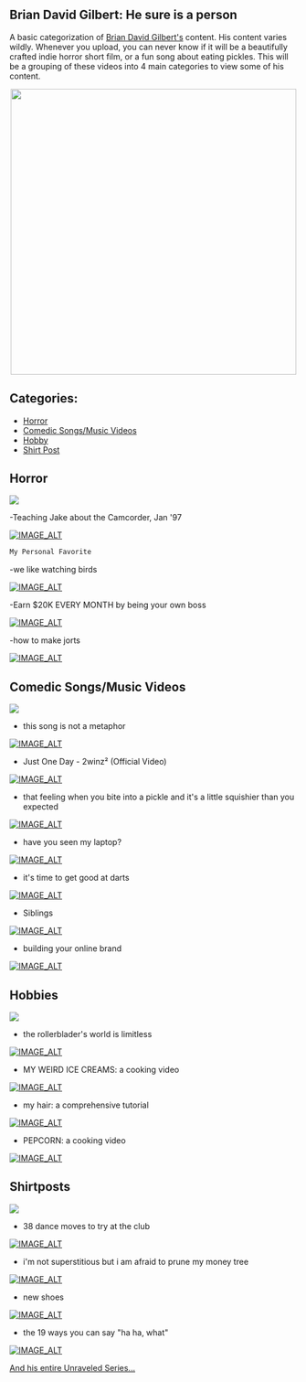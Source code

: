 ## Brian David Gilbert: He sure is a person

A basic categorization of [Brian David Gilbert's](https://www.youtube.com/channel/UCakAg8hC_RFJm4RI3DlD7SA) content. His content varies wildly. Whenever you upload, you can never know if it will be a beautifully crafted indie horror short film, or a fun song about eating pickles. This will be a grouping of these videos into 4 main categories to view some of his content. 

<p align="center">
  <img id="img1" src="https://cdn.discordapp.com/attachments/692424734918443119/893411131572494396/unknown.png" width="500" height="500">
</p>

## Categories:
- [Horror](#lloyd)
- [Comedic Songs/Music Videos](#mv)
- [Hobby](#hobby)
- [Shirt Post](#shirtpost)

## <a name="lloyd">Horror</a>

<img id="img1" src="https://static.thenounproject.com/png/60737-200.png">

-Teaching Jake about the Camcorder, Jan '97

[![IMAGE_ALT](https://img.youtube.com/vi/RXZy8BbMz_U/0.jpg)](https://www.youtube.com/watch?v=RXZy8BbMz_U)

```markdown
My Personal Favorite
```
-we like watching birds

[![IMAGE_ALT](https://img.youtube.com/vi/ml7bK1jg69I/0.jpg)](https://www.youtube.com/watch?v=ml7bK1jg69I)

-Earn $20K EVERY MONTH by being your own boss

[![IMAGE_ALT](https://img.youtube.com/vi/wbfu39l0kxg/0.jpg)](https://www.youtube.com/watch?v=wbfu39l0kxg)

-how to make jorts

[![IMAGE_ALT](https://img.youtube.com/vi/Sx3ORAO1Y6s/0.jpg)](https://www.youtube.com/watch?v=Sx3ORAO1Y6s)


## <a name="mv">Comedic Songs/Music Videos</a>

<img id="img1" src="https://upload.wikimedia.org/wikipedia/commons/b/bd/Vevo_2016_logo.png">

- this song is not a metaphor

[![IMAGE_ALT](https://img.youtube.com/vi/Sfw9n2ktX9k/0.jpg)](https://www.youtube.com/watch?v=Sfw9n2ktX9k)

- Just One Day - 2winz² (Official Video)

[![IMAGE_ALT](https://img.youtube.com/vi/AdVgPCM5wEk/0.jpg)](https://www.youtube.com/watch?v=AdVgPCM5wEk)

- that feeling when you bite into a pickle and it's a little squishier than you expected

[![IMAGE_ALT](https://img.youtube.com/vi/QHjRQwEQjJI/0.jpg)](https://www.youtube.com/watch?v=QHjRQwEQjJI)

- have you seen my laptop?

[![IMAGE_ALT](https://img.youtube.com/vi/YV__C64Ni50/0.jpg)](https://www.youtube.com/watch?v=YV__C64Ni50)

- it's time to get good at darts

[![IMAGE_ALT](https://img.youtube.com/vi/J3eotWyZv5c/0.jpg)](https://www.youtube.com/watch?v=J3eotWyZv5c)

- Siblings

[![IMAGE_ALT](https://img.youtube.com/vi/AauAyjBxaIQ/0.jpg)](https://www.youtube.com/watch?v=AauAyjBxaIQ)

- building your online brand

[![IMAGE_ALT](https://img.youtube.com/vi/rPHK494AUxE/0.jpg)](https://www.youtube.com/watch?v=rPHK494AUxE)

## <a name="hobby">Hobbies</a>

<img id="img1" src="https://cdn.pixabay.com/photo/2019/09/15/21/26/game-4479445_1280.jpg">

- the rollerblader's world is limitless

[![IMAGE_ALT](https://img.youtube.com/vi/XtviQ046SQY/0.jpg)](https://www.youtube.com/watch?v=XtviQ046SQY)

- MY WEIRD ICE CREAMS: a cooking video

[![IMAGE_ALT](https://img.youtube.com/vi/tjmzfOUOw08/0.jpg)](https://www.youtube.com/watch?v=tjmzfOUOw08)

- my hair: a comprehensive tutorial

[![IMAGE_ALT](https://img.youtube.com/vi/CkPNOD2wlp8/0.jpg)](https://www.youtube.com/watch?v=CkPNOD2wlp8)

- PEPCORN: a cooking video

[![IMAGE_ALT](https://img.youtube.com/vi/3fG8rNHUspU/0.jpg)](https://www.youtube.com/watch?v=3fG8rNHUspU)

## <a name="shirtpost">Shirtposts</a>

<img id="img1" src="https://cdn.pixabay.com/photo/2017/01/13/04/56/blank-1976334_1280.png">

- 38 dance moves to try at the club

[![IMAGE_ALT](https://img.youtube.com/vi/Dgfl_SbKYzk/0.jpg)](https://www.youtube.com/watch?v=Dgfl_SbKYzk)

- i'm not superstitious but i am afraid to prune my money tree

[![IMAGE_ALT](https://img.youtube.com/vi/ZS4kjOsSooM/0.jpg)](https://www.youtube.com/watch?v=ZS4kjOsSooM)

- new shoes

[![IMAGE_ALT](https://img.youtube.com/vi/jOBRLH9O2i4/0.jpg)](https://www.youtube.com/watch?v=jOBRLH9O2i4)

- the 19 ways you can say "ha ha, what"

[![IMAGE_ALT](https://img.youtube.com/vi/RBGW9J3sx1g/0.jpg)](https://www.youtube.com/watch?v=RBGW9J3sx1g)

[And his entire Unraveled Series...](https://www.youtube.com/playlist?list=PLaDrN74SfdT7Ueqtwn_bXo1MuSWT0ji2w)
